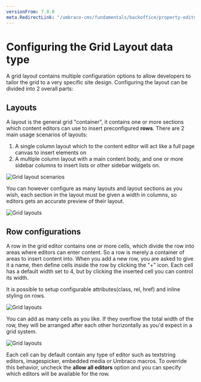 ```yaml
---
versionFrom: 7.0.0
meta.RedirectLink: "/umbraco-cms/fundamentals/backoffice/property-editors/built-in-umbraco-property-editors/grid-layout/configuring-the-grid-layout-datatype"
---
```


# Configuring the Grid Layout data type
A grid layout contains multiple configuration options to allow developers to tailor the grid to a very specific site design.
Configuring the layout can be divided into 2 overall parts:

## Layouts
A layout is the general grid "container", it contains one or more sections which content editors can use to insert preconfigured **rows**. There are 2 main usage scenarios of layouts:

1. A single column layout which to the content editor will act like a full page canvas to insert elements on
2. A multiple column layout with a main content body, and one or more sidebar columns to insert lists or other sidebar widgets on.

![Grid layout scenarios](images/Grid-layout-scenarios.jpg)

You can however configure as many layouts and layout sections as you wish, each section in the layout must be given a width in columns, so editors gets an accurate preview of their layout.

![Grid layouts](images/layouts.png)

## Row configurations
A row in the grid editor contains one or more cells, which divide the row into areas where editors can enter content. So a row is merely a container of areas to insert content into. When you add a new row, you are asked to give it a name, then define cells inside the row by clicking the "+" icon. Each cell has a default width set to 4, but by clicking the inserted cell you can control its width.

It is possible to setup configurable attributes(class, rel, href) and inline styling on rows.

![Grid layouts](images/rows.png)

You can add as many cells as you like. If they overflow the total width of the row, they will be arranged after each other horizontally as you'd expect in a grid system.

![Grid layouts](images/Grid-config.png)

Each cell can by default contain any type of editor such as textstring editors, imagespicker, embedded media or Umbraco macros. To override this behavior, uncheck the **allow all editors** option and you can specify which editors will be available for the row.
